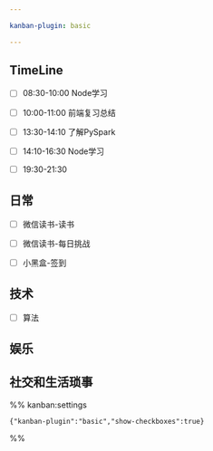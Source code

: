 ```yaml
---

kanban-plugin: basic

---
```


## TimeLine

- [ ] 08:30-10:00 Node学习
- [ ] 10:00-11:00 前端复习总结
- [ ] 13:30-14:10 了解PySpark
- [ ] 14:10-16:30 Node学习
- [ ] 19:30-21:30


## 日常

- [ ] 微信读书-读书
- [ ] 微信读书-每日挑战
- [ ] 小黑盒-签到


## 技术

- [ ] 算法


## 娱乐



## 社交和生活琐事





%% kanban:settings
```
{"kanban-plugin":"basic","show-checkboxes":true}
```
%%